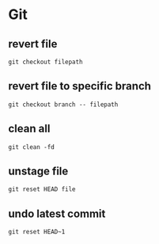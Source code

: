 # Git

## revert file
`git checkout filepath`

## revert file to specific branch
`git checkout branch -- filepath`

## clean all 
`git clean -fd`

## unstage file
`git reset HEAD file`

## undo latest commit
`git reset HEAD~1`
